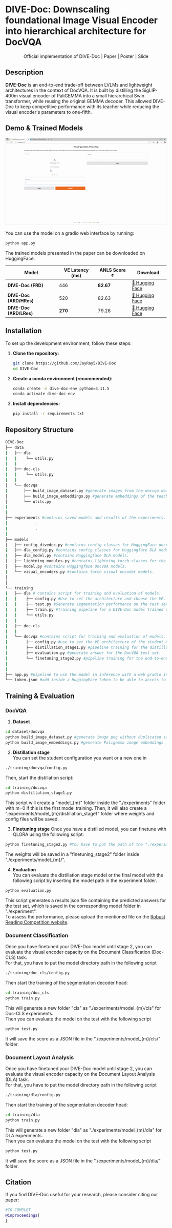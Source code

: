 # DIVE-Doc: Downscaling foundational Image Visual Encoder into hierarchical architecture for DocVQA 
<div align="center">Official implementation of DIVE-Doc | Paper | Poster | Slide </div>

## Description

**DIVE-Doc** is an end-to-end trade-off between LVLMs and lightweight architectures in the context of DocVQA. It is built by distilling the SigLIP-400m visual encoder of PaliGEMMA into a small hierarchical Swin transformer, while reusing the original GEMMA decoder. This allowed DIVE-Doc to keep competitive performance with its teacher while reducing the visual encoder's parameters to one-fifth.

## Demo & Trained Models

![Alt text for video GIF](./demo_readme.gif)

You can use the model on a gradio web interface by running:
```bash
python app.py
```
The trained models presented in the paper can be downloaded on HuggingFace.

| Model                    | VE Latency (ms)| ANLS Score ↑ | Download |
|--------------------------|--------------|----------------|-----|
| **DIVE-Doc (FRD)**       | 446     | **82.67**  |   [🤗 Hugging Face](https://huggingface.co/JayRay5/DIVE-Doc-FRD)  |
| **DIVE-Doc (ARD/HRes)**  | 520     | 82.63        |  [🤗 Hugging Face](https://huggingface.co/JayRay5/DIVE-Doc-ARD-HRes)   |
| **DIVE-Doc (ARD/LRes)**  | **270**    | 79.26       |   [🤗 Hugging Face](https://huggingface.co/JayRay5/DIVE-Doc-ARD-LRes)  |



## Installation

To set up the development environment, follow these steps:

1.  **Clone the repository:**
    ```bash
    git clone https://github.com/JayRay5/DIVE-Doc
    cd DIVE-Doc
    ```
2.  **Create a conda environment (recommended):**
    ```bash
    conda create -n dive-doc-env python=3.11.5
    conda activate dive-doc-env
    ```
3.  **Install dependencies:**
    ```bash
    pip install -r requirements.txt
    ```
    
## Repository Structure
```bash
DIVE-Doc
├── data
|   ├── dla
|   |    └── utils.py
|   |
|   ├── doc-cls
|   |    └── utils.py
|   |
│   └── docvqa
|       ├── build_image_dataset.py #generate images from the docvqa dataset without duplicated samples for the distillation stage.
│       ├── build_image_embeddings.py #generate embeddings of the teacher PaliGEMMA for the distillation stage.
│       └── utils.py             
|
|
├── experiments #contains saved models and results of the experiments.
|            .
|            .
|
├── models 
│   ├── config_divedoc.py #contains config classes for HuggingFace docvqa models.
|   ├── dla_config.py #contains config classes for Huggingface DLA models.
|   ├── dla_model.py #contains Huggingface DLA models.
│   ├── lightning_modules.py #contains lightning torch classes for the distillation stage.
│   ├── model.py #contains Huggingface DocVQA models.
|   └── visual_encoders.py #contains torch visual encoder models.
│   
│     
└── training
|   ├── dla # contains script for training and evaluation of models.
|   |    ├── config.py #Use to set the architecture and choose the VE.
|   |    ├── test.py #Generate segmentation performance on the test set for the chosen model.
|   |    ├── train.py #Training pipeline for a DIVE-Doc model trained until finetuning_stage2 or for Donut & PaliGEMMA VE.
|   |    └── utils.py 
|   |
|   ├── doc-cls
|   |
|   └── docvqa #contains script for training and evaluation of models.
|        ├── config.py #use to set the VE architecture of the student & hyperparameters for the distillation stage.
|        ├── distillation_stage1.py #pipeline training for the distillation stage.
|        ├── evaluation.py #generate answer for the DocVQA test set.
|        └── finetuning_stage2.py #pipeline training for the end-to-end finetuning stage.
|        
|
├── app.py #pipeline to use the model in inference with a web gradio interface.
└── token.json #add inside a HuggingFace token to be able to access to the teacher model from HuggingFace.
```
## Training & Evaluation

### DocVQA
1. **Dataset**
```bash
cd dataset/docvqa
python build_image_dataset.py #generate image png without duplicated samples
python build_image_embeddings.py #generate Paligemma image embeddings 
```
2. **Distillation stage** <br>
You can set the student configuration you want or a new one in
```bash
./training/docvqa/config.py
```
Then, start the distillation script: 
```bash
cd training/docvqa
python distillation_stage1.py 
```
This script will create a "model_{m}" folder inside the "./experiments" folder with m=0 if this is the first model training.
Then, it will also create a ".experiments/model_{m}/distillation_stage1" folder where weights and config files will be saved.

3. **Finetuning stage**
Once you have a distilled model, you can finetune with QLORA using the following script:
```bash
python finetuning_stage2.py #You have to put the path of the "./experiments/model_m" folder created by the distillation pipeline in this script
```
The weights will be saved in a "finetuning_stage2" folder inside "./experiments/model_{m}/".

4. **Evaluation** <br>
You can evaluate the distillation stage model or the final model with the following script by inserting the model path in the experiment folder.
```bash
python evaluation.py
```
This script generates a results.json file containing the predicted answers for the test set, which is saved in the corresponding model folder in "./experiment". <br>
To assess the performance, please upload the mentioned file on the [Robust Reading Competition website](https://rrc.cvc.uab.es/?ch=17&com=evaluation&task=1).
### Document Classification
Once you have finetuned your DIVE-Doc model until stage 2, you can evaluate the visual encoder capacity on the Document Classification (Doc-CLS) task.<br>
For that, you have to put the model directory path in the following script
```bash
./training/doc_cls/config.py
```
Then start the training of the segmentation decoder head:
```bash
cd training/doc_cls
python train.py
```
This will generate a new folder "cls" as "./experiments/model_{m}/cls" for Doc-CLS experiments. <br> 
Then you can evaluate the model on the test with the following script
```bash
python test.py
```
It will save the score as a JSON file in the "./experiments/model_{m}/cls/" folder.
### Document Layout Analysis 
Once you have finetuned your DIVE-Doc model until stage 2, you can evaluate the visual encoder capacity on the Document Layout Analysis (DLA) task.<br>
For that, you have to put the model directory path in the following script
```bash
./training/dla/config.py
```
Then start the training of the segmentation decoder head:
```bash
cd training/dla
python train.py
```
This will generate a new folder "dla" as "./experiments/model_{m}/dla" for DLA experiments. <br> 
Then you can evaluate the model on the test with the following script
```bash
python test.py
```
It will save the score as a JSON file in the "./experiments/model_{m}/dla/" folder.
## Citation
If you find DIVE-Doc useful for your research, please consider citing our paper:

```bibtex
#TO COMPLET
@inproceedings{
}
